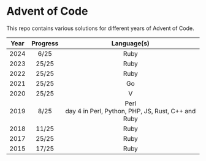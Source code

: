 # Advent of Code

This repo contains various solutions for different years of Advent of Code.

|  Year  |  Progress   |  Language(s)  |
|:------:|:-----------:|:-------------:|
|  2024  |     6/25    | Ruby          |
|  2023  |    25/25    | Ruby          |
|  2022  |    25/25    | Ruby          |
|  2021  |    25/25    | Go            |
|  2020  |    25/25    | V             |
|  2019  |     8/25    | Perl <br> day 4 in Perl, Python, PHP, JS, Rust, C++ and Ruby |
|  2018  |    11/25    | Ruby          |
|  2017  |    25/25    | Ruby          |
|  2015  |    17/25    | Ruby          |


